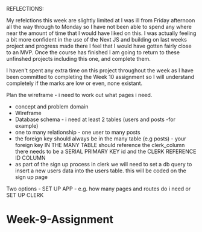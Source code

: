REFLECTIONS:

My refelctions this week are slightly limited at I was ill from Friday afternoon all the way through to Monday so I have not been able to spend any where near the amount of time that I would have liked on this. I was actually feeling a bit more confident in the use of the Next JS and building on last weeks project and progress made there I feel that I would have gotten fairly close to an MVP. Once the course has finished I am going to return to these unfinshed projects including this one, and complete them.

I haven't spent any extra time on this project throughout the week as I have been committed to completing the Week 10 assignment so I will understand completely if the marks are low or even, none existant.

Plan the wireframe - i need to work out what pages i need.

- concept and problem domain
- Wireframe
- Database schema - i need at least 2 tables (users and posts -for example)
- one to many relationship - one user to many posts
- the foreign key should always be in the many table (e.g posts) - your foreign key IN THE MANY TABLE should reference the clerk_column there needs to be a SERIAL PRIMARY KEY id and the CLERK REFERENCE ID COLUMN
- as part of the sign up process in clerk we will need to set a db query to insert a new users data into the users table. this will be coded on the sign up page

Two options - SET UP APP - e.g. how many pages and routes do i need or SET UP CLERK
# Week-9-Assignment
